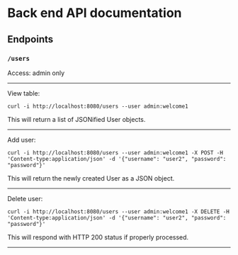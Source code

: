 # Back end API documentation

## Endpoints

### `/users`

Access: admin only

---

View table:
```
curl -i http://localhost:8080/users --user admin:welcome1
```

This will return a list of JSONified User objects.

---

Add user:
```
curl -i http://localhost:8080/users --user admin:welcome1 -X POST -H 'Content-type:application/json' -d '{"username": "user2", "password": "password"}'
```

This will return the newly created User as a JSON object.

---

Delete user:
```
curl -i http://localhost:8080/users --user admin:welcome1 -X DELETE -H 'Content-type:application/json' -d '{"username": "user2", "password": "password"}'
```

This will respond with HTTP 200 status if properly processed.

---
